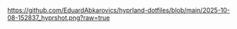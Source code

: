 https://github.com/EduardAbkarovics/hyprland-dotfiles/blob/main/2025-10-08-152837_hyprshot.png?raw=true
